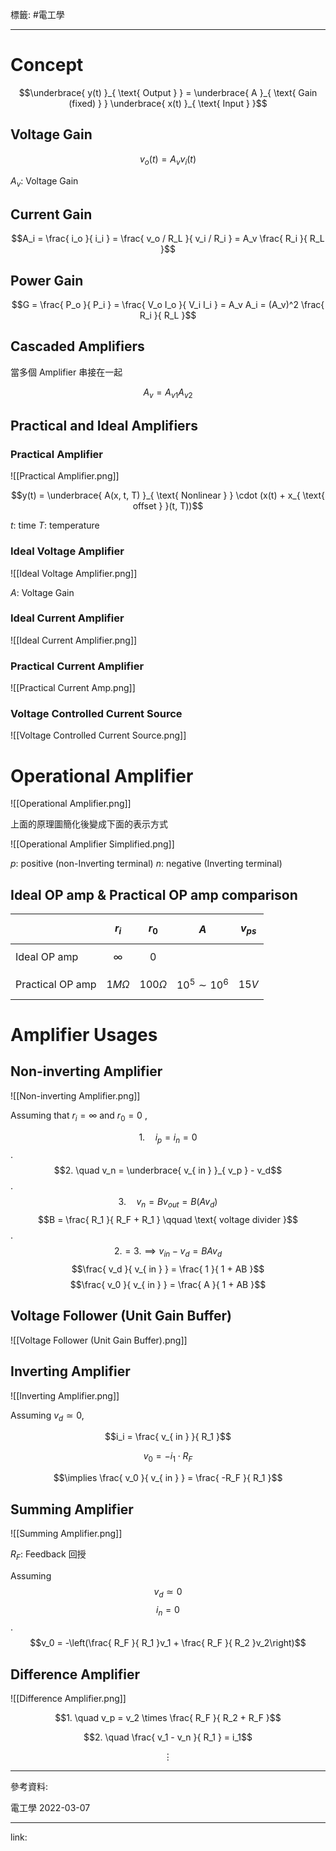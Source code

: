 標籤: #電工學 

---

# Concept

$$\underbrace{ y(t) }_{ \text{ Output } } = \underbrace{ A }_{ \text{ Gain (fixed) } } \underbrace{ x(t) }_{ \text{ Input } }$$

## Voltage Gain

$$v_o(t) = A_v v_i(t)$$

$A_v$: Voltage Gain

## Current Gain

$$A_i = \frac{ i_o }{ i_i } = \frac{ v_o / R_L }{ v_i / R_i } = A_v \frac{ R_i }{ R_L }$$

## Power Gain

$$G = \frac{ P_o }{ P_i } = \frac{ V_o I_o }{ V_i I_i } = A_v A_i = (A_v)^2 \frac{ R_i }{ R_L }$$

## Cascaded Amplifiers

當多個 Amplifier 串接在一起

$$A_v = A_{ v1 } A_{ v2 }$$

## Practical and Ideal Amplifiers

### Practical Amplifier

![[Practical Amplifier.png]]

$$y(t) = \underbrace{ A(x, t, T) }_{ \text{ Nonlinear } } \cdot (x(t) + x_{ \text{ offset } }(t, T))$$

$t$: time
$T$: temperature

### Ideal Voltage Amplifier

![[Ideal Voltage Amplifier.png]]

$A$: Voltage Gain

### Ideal Current Amplifier

![[Ideal Current Amplifier.png]]

### Practical Current Amplifier

![[Practical Current Amp.png]]

### Voltage Controlled Current Source

![[Voltage Controlled Current Source.png]]

# Operational Amplifier

![[Operational Amplifier.png]]

上面的原理圖簡化後變成下面的表示方式

![[Operational Amplifier Simplified.png]]

$p$: positive (non-Inverting terminal)
$n$: negative (Inverting terminal)

## Ideal OP amp & Practical OP amp comparison

|                  | $$r_i$$      | $$r_0$$        | $$A$$              | $$v_{ ps }$$ |
| ---------------- | ------------ | -------------- | ------------------ | ------------ |
| Ideal OP amp     | $$\infty$$   | $$0$$          |                    |              |
| Practical OP amp | $$1M\Omega$$ | $$100 \Omega$$ | $$10^5 \sim 10^6$$ | $$15V$$      | 

# Amplifier Usages

## Non-inverting Amplifier

![[Non-inverting Amplifier.png]]

Assuming that $r_i = \infty$ and $r_0 = 0$ ,

$$1. \quad i_p = i_n = 0$$
.
$$2. \quad v_n = \underbrace{ v_{ in } }_{ v_p } - v_d$$
.
$$3. \quad v_n = Bv_{ out } = B(Av_d)$$
$$B = \frac{ R_1 }{ R_F + R_1 } \qquad \text{ voltage divider }$$
.
$$2. = 3. \implies v_{ in } - v_d = BAv_d$$
$$\frac{ v_d }{ v_{ in } } = \frac{ 1 }{ 1 + AB }$$
$$\frac{ v_0 }{ v_{ in } } = \frac{ A }{ 1 + AB }$$

## Voltage Follower (Unit Gain Buffer)

![[Voltage Follower (Unit Gain Buffer).png]]

## Inverting Amplifier

![[Inverting Amplifier.png]]

Assuming $v_d \simeq 0$, 

$$i_i = \frac{ v_{ in } }{ R_1 }$$

$$v_0 = -i_1 \cdot R_F$$

$$\implies \frac{ v_0 }{ v_{ in } } = \frac{ -R_F }{ R_1 }$$

## Summing Amplifier

![[Summing Amplifier.png]]

$R_F$: Feedback 回授

Assuming 
$$v_d \simeq 0$$
$$i_n = 0$$
.
$$v_0 = -\left(\frac{ R_F }{ R_1 }v_1 + \frac{ R_F }{ R_2 }v_2\right)$$

## Difference Amplifier

![[Difference Amplifier.png]]

$$1. \quad v_p = v_2 \times \frac{ R_F }{ R_2 + R_F }$$

$$2. \quad \frac{ v_1 - v_n }{ R_1 } = i_1$$

$$\vdots$$

---

參考資料:

電工學 2022-03-07

---

link:

